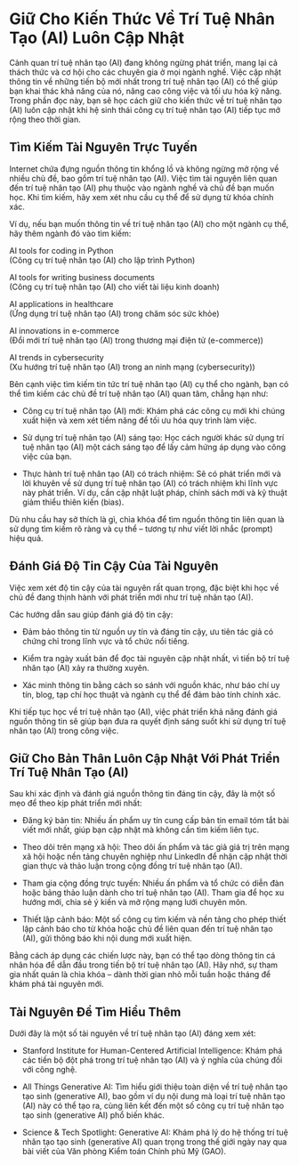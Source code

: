 # Giữ Cho Kiến Thức Về Trí Tuệ Nhân Tạo (AI) Luôn Cập Nhật

Cảnh quan trí tuệ nhân tạo (AI) đang không ngừng phát triển, mang lại cả thách thức và cơ hội cho các chuyên gia ở mọi ngành nghề. Việc cập nhật thông tin về những tiến bộ mới nhất trong trí tuệ nhân tạo (AI) có thể giúp bạn khai thác khả năng của nó, nâng cao công việc và tối ưu hóa kỹ năng. Trong phần đọc này, bạn sẽ học cách giữ cho kiến thức về trí tuệ nhân tạo (AI) luôn cập nhật khi hệ sinh thái công cụ trí tuệ nhân tạo (AI) tiếp tục mở rộng theo thời gian.

## Tìm Kiếm Tài Nguyên Trực Tuyến

Internet chứa đựng nguồn thông tin khổng lồ và không ngừng mở rộng về nhiều chủ đề, bao gồm trí tuệ nhân tạo (AI). Việc tìm tài nguyên liên quan đến trí tuệ nhân tạo (AI) phụ thuộc vào ngành nghề và chủ đề bạn muốn học. Khi tìm kiếm, hãy xem xét nhu cầu cụ thể để sử dụng từ khóa chính xác.

Ví dụ, nếu bạn muốn thông tin về trí tuệ nhân tạo (AI) cho một ngành cụ thể, hãy thêm ngành đó vào tìm kiếm:

AI tools for coding in Python  
(Công cụ trí tuệ nhân tạo (AI) cho lập trình Python)

AI tools for writing business documents  
(Công cụ trí tuệ nhân tạo (AI) cho viết tài liệu kinh doanh)

AI applications in healthcare  
(Ứng dụng trí tuệ nhân tạo (AI) trong chăm sóc sức khỏe)

AI innovations in e-commerce  
(Đổi mới trí tuệ nhân tạo (AI) trong thương mại điện tử (e-commerce))

AI trends in cybersecurity  
(Xu hướng trí tuệ nhân tạo (AI) trong an ninh mạng (cybersecurity))

Bên cạnh việc tìm kiếm tin tức trí tuệ nhân tạo (AI) cụ thể cho ngành, bạn có thể tìm kiếm các chủ đề trí tuệ nhân tạo (AI) quan tâm, chẳng hạn như:

- Công cụ trí tuệ nhân tạo (AI) mới: Khám phá các công cụ mới khi chúng xuất hiện và xem xét tiềm năng để tối ưu hóa quy trình làm việc.
    
- Sử dụng trí tuệ nhân tạo (AI) sáng tạo: Học cách người khác sử dụng trí tuệ nhân tạo (AI) một cách sáng tạo để lấy cảm hứng áp dụng vào công việc của bạn.
    
- Thực hành trí tuệ nhân tạo (AI) có trách nhiệm: Sẽ có phát triển mới và lời khuyên về sử dụng trí tuệ nhân tạo (AI) có trách nhiệm khi lĩnh vực này phát triển. Ví dụ, cần cập nhật luật pháp, chính sách mới và kỹ thuật giảm thiểu thiên kiến (bias).
    

Dù nhu cầu hay sở thích là gì, chìa khóa để tìm nguồn thông tin liên quan là sử dụng tìm kiếm rõ ràng và cụ thể – tương tự như viết lời nhắc (prompt) hiệu quả.

## Đánh Giá Độ Tin Cậy Của Tài Nguyên

Việc xem xét độ tin cậy của tài nguyên rất quan trọng, đặc biệt khi học về chủ đề đang thịnh hành với phát triển mới như trí tuệ nhân tạo (AI).

Các hướng dẫn sau giúp đánh giá độ tin cậy:

- Đảm bảo thông tin từ nguồn uy tín và đáng tin cậy, ưu tiên tác giả có chứng chỉ trong lĩnh vực và tổ chức nổi tiếng.
    
- Kiểm tra ngày xuất bản để đọc tài nguyên cập nhật nhất, vì tiến bộ trí tuệ nhân tạo (AI) xảy ra thường xuyên.
    
- Xác minh thông tin bằng cách so sánh với nguồn khác, như báo chí uy tín, blog, tạp chí học thuật và ngành cụ thể để đảm bảo tính chính xác.
    

Khi tiếp tục học về trí tuệ nhân tạo (AI), việc phát triển khả năng đánh giá nguồn thông tin sẽ giúp bạn đưa ra quyết định sáng suốt khi sử dụng trí tuệ nhân tạo (AI) trong công việc.

## Giữ Cho Bản Thân Luôn Cập Nhật Với Phát Triển Trí Tuệ Nhân Tạo (AI)

Sau khi xác định và đánh giá nguồn thông tin đáng tin cậy, đây là một số mẹo để theo kịp phát triển mới nhất:

- Đăng ký bản tin: Nhiều ấn phẩm uy tín cung cấp bản tin email tóm tắt bài viết mới nhất, giúp bạn cập nhật mà không cần tìm kiếm liên tục.
    
- Theo dõi trên mạng xã hội: Theo dõi ấn phẩm và tác giả giá trị trên mạng xã hội hoặc nền tảng chuyên nghiệp như LinkedIn để nhận cập nhật thời gian thực và thảo luận trong cộng đồng trí tuệ nhân tạo (AI).
    
- Tham gia cộng đồng trực tuyến: Nhiều ấn phẩm và tổ chức có diễn đàn hoặc bảng thảo luận dành cho trí tuệ nhân tạo (AI). Tham gia để học xu hướng mới, chia sẻ ý kiến và mở rộng mạng lưới chuyên môn.
    
- Thiết lập cảnh báo: Một số công cụ tìm kiếm và nền tảng cho phép thiết lập cảnh báo cho từ khóa hoặc chủ đề liên quan đến trí tuệ nhân tạo (AI), gửi thông báo khi nội dung mới xuất hiện.
    

Bằng cách áp dụng các chiến lược này, bạn có thể tạo dòng thông tin cá nhân hóa để dẫn đầu trong tiến bộ trí tuệ nhân tạo (AI). Hãy nhớ, sự tham gia nhất quán là chìa khóa – dành thời gian nhỏ mỗi tuần hoặc tháng để khám phá tài nguyên mới.

## Tài Nguyên Để Tìm Hiểu Thêm

Dưới đây là một số tài nguyên về trí tuệ nhân tạo (AI) đáng xem xét:

- Stanford Institute for Human-Centered Artificial Intelligence: Khám phá các tiến bộ đột phá trong trí tuệ nhân tạo (AI) và ý nghĩa của chúng đối với công nghệ.
    
- All Things Generative AI: Tìm hiểu giới thiệu toàn diện về trí tuệ nhân tạo tạo sinh (generative AI), bao gồm ví dụ nội dung mà loại trí tuệ nhân tạo (AI) này có thể tạo ra, cùng liên kết đến một số công cụ trí tuệ nhân tạo tạo sinh (generative AI) phổ biến khác.
    
- Science & Tech Spotlight: Generative AI: Khám phá lý do hệ thống trí tuệ nhân tạo tạo sinh (generative AI) quan trọng trong thế giới ngày nay qua bài viết của Văn phòng Kiểm toán Chính phủ Mỹ (GAO).